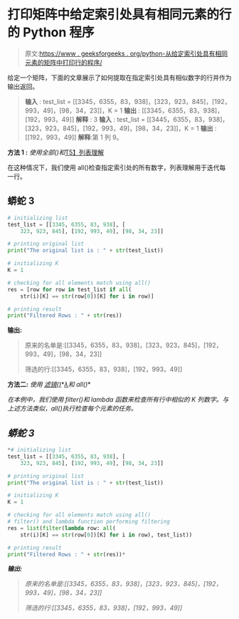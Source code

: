 # 打印矩阵中给定索引处具有相同元素的行的 Python 程序

> 原文:[https://www . geeksforgeeks . org/python-从给定索引处具有相同元素的矩阵中打印行的程序/](https://www.geeksforgeeks.org/python-program-that-prints-rows-from-the-matrix-that-have-same-element-at-a-given-index/)

给定一个矩阵，下面的文章展示了如何提取在指定索引处具有相似数字的行并作为输出返回。

> **输入** : test_list = [[3345，6355，83，938]，[323，923，845]，[192，993，49]，[98，34，23]]，K = 1
> **输出** : [[3345，6355，83，938]，[192，993，49]]
> **解释** : 3
> **输入** : test_list = [[3445，6355，83，938]，[323，923，845]，[192，993，49]，[98，34，23]]，K = 1
> **输出** : [[192，993，49]]
> **解释**:第 1 列 9。

**方法 1 :** *使用全部()和*[T5】列表理解](https://www.geeksforgeeks.org/python-list-comprehension-and-slicing/)

在这种情况下，我们使用 all()检查指定索引处的所有数字，列表理解用于迭代每一行。

## 蟒蛇 3

```py
# initializing list
test_list = [[3345, 6355, 83, 938], [
    323, 923, 845], [192, 993, 49], [98, 34, 23]]

# printing original list
print("The original list is : " + str(test_list))

# initializing K
K = 1

# checking for all elements match using all()
res = [row for row in test_list if all(
    str(i)[K] == str(row[0])[K] for i in row)]

# printing result
print("Filtered Rows : " + str(res))
```

**输出:**

> 原来的名单是:[[3345，6355，83，938]，[323，923，845]，[192，993，49]，[98，34，23]]
> 
> 筛选的行:[[3345，6355，83，938]，[192，993，49]]

**方法二:** *使用* [*滤镜()*](https://www.geeksforgeeks.org/filter-in-python/)*[*λ*](https://www.geeksforgeeks.org/python-lambda/)*和 all()**

*在本例中，我们使用 filter()和 lambda 函数来检查所有行中相似的 K 列数字。与上述方法类似，all()执行检查每个元素的任务。*

## *蟒蛇 3*

```py
*# initializing list
test_list = [[3345, 6355, 83, 938], [
    323, 923, 845], [192, 993, 49], [98, 34, 23]]

# printing original list
print("The original list is : " + str(test_list))

# initializing K
K = 1

# checking for all elements match using all()
# filter() and lambda function performing filtering
res = list(filter(lambda row: all(
    str(i)[K] == str(row[0])[K] for i in row), test_list))

# printing result
print("Filtered Rows : " + str(res))*
```

***输出:***

> *原来的名单是:[[3345，6355，83，938]，[323，923，845]，[192，993，49]，[98，34，23]]*
> 
> *筛选的行:[[3345，6355，83，938]，[192，993，49]]*